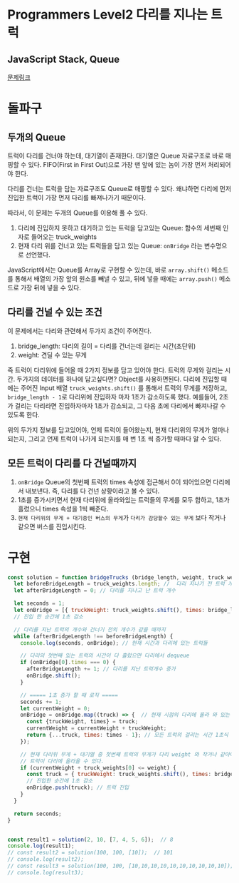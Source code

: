 # Programmers Level2 다리를 지나는 트럭
## JavaScript Stack, Queue  

[문제링크](https://programmers.co.kr/learn/courses/30/lessons/42583)

# 돌파구

## 두개의 Queue
트럭이 다리를 건너야 하는데, 대기열이 존재한다. 대기열은 Queue 자료구조로 바로 매핑할 수 있다. 
FIFO(First in First Out)으로 가장 맨 앞에 있는 놈이 가장 먼저 처리되어야 한다.

다리를 건너는 트럭을 담는 자료구조도 Queue로 매핑할 수 있다. 왜냐하면 다리에 먼저 진입한 트럭이 가장 먼저 다리를 빠져나가기 때문이다.

따라서, 이 문제는 두개의 Queue를 이용해 풀 수 있다.
1. 다리에 진입하지 못하고 대기하고 있는 트럭을 담고있는 Queue: 함수의 세번째 인자로 들어오는 truck_weights
2. 현재 다리 위를 건너고 있는 트럭들을 담고 있는 Queue: `onBridge` 라는 변수명으로 선언했다.

JavaScript에서는 Queue를 Array로 구현할 수 있는데, 바로 `array.shift()` 메소드를 통해서 배열의 가장 앞의 원소를 빼낼 수 있고, 뒤에 넣을 때에는 `array.push()` 메소드로 가장 뒤에 넣을 수 있다.

## 다리를 건널 수 있는 조건
이 문제에서는 다리와 관련해서 두가지 조건이 주어진다.
1. bridge_length: 다리의 길이 = 다리를 건너는데 걸리는 시간(초단위)
2. weight: 견딜 수 있는 무게

즉 트럭이 다리위에 들어올 때 2가지 정보를 담고 있어야 한다. 트럭의 무게와 걸리는 시간. 두가지의 데이터를 하나에 담고싶다면? Object를 사용하면된다. 다리에 진입할 때에는 주어진 Input 배열 `truck_weights.shift()` 를 통해서 트럭의 무게를 저장하고, `bridge_length - 1`로 다리위에 진입하자 마자 1초가 감소하도록 했다. 예를들어, 2초가 걸리는 다리라면 진입하자마자 1초가 감소되고, 그 다음 초에 다리에서 빠져나갈 수 있도록 한다.

위의 두가지 정보를 담고있어야, 언제 트럭이 들어왔는지, 현재 다리위의 무게가 얼마나 되는지, 그리고 언제 트럭이 나가게 되는지를 매 번 1초 씩 증가할 때마다 알 수 있다.

## 모든 트럭이 다리를 다 건널때까지
1. `onBridge` Queue의 첫번째 트럭의 times 속성에 접근해서 0이 되어있으면 다리에서 내보낸다. 즉, 다리를 다 건넌 상황이라고 볼 수 있다.
2. 1초를 증가시키면서 현재 다리위에 올라와있는 트럭들의 무게를 모두 합하고, 1초가 흘렀으니 times 속성을 1씩 빼준다.
3. `현재 다리위의 무게 + 대기중인 버스의 무게`가 `다리가 감당할수 있는 무게` 보다 작거나 같으면 버스를 진입시킨다. 


# 구현
```javascript
const solution = function bridgeTrucks (bridge_length, weight, truck_weights) {
  let beforeBridgeLength = truck_weights.length; //  다리 지나기 전 트럭 개수
  let afterBridgeLength = 0; // 다리를 지나고 난 트럭 개수

  let seconds = 1;
  let onBridge = [{ truckWeight: truck_weights.shift(), times: bridge_length - 1 }];  
  // 진입 한 순간에 1초 감소

  // 다리를 지난 트럭의 개수와 건너기 전의 개수가 같을 때까지
  while (afterBridgeLength !== beforeBridgeLength) {
    console.log(seconds, onBridge); // 현재 시간과 다리에 있는 트럭들

    // 다리의 첫번째 있는 트럭의 시간이 다 흘렀으면 다리에서 dequeue
    if (onBridge[0].times === 0) {
      afterBridgeLength += 1; // 다리를 지난 트럭개수 증가
      onBridge.shift();
    }

    // ===== 1초 증가 할 때 로직 =====
    seconds += 1; 
    let currentWeight = 0; 
    onBridge = onBridge.map((truck) => {  // 현재 시점의 다리에 올라 와 있는 트럭의 무게를 더한다.
      const {truckWeight, times} = truck;
      currentWeight = currentWeight + truckWeight;
      return {...truck, times: times - 1}; // 모든 트럭의 걸리는 시간 1초식 감소
    });

    // 현재 다리위 무게 + 대기열 중 첫번째 트럭의 무게가 다리 weight 와 작거나 같아야
    // 트럭이 다리에 올라올 수 있다.
    if (currentWeight + truck_weights[0] <= weight) { 
      const truck = { truckWeight: truck_weights.shift(), times: bridge_length - 1 }; 
      // 진입한 순간에 1초 감소
      onBridge.push(truck); // 트럭 진입
    } 
  }

  return seconds; 
}


const result1 = solution(2, 10, [7, 4, 5, 6]);  // 8
console.log(result1);
// const result2 = solution(100, 100, [10]);  // 101
// console.log(result2);
// const result3 = solution(100, 100, [10,10,10,10,10,10,10,10,10,10]);  // 110
// console.log(result3);
```